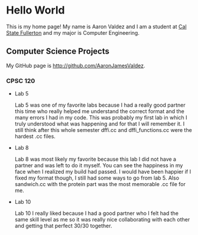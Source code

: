 # Hello World

This is my home page! My name is Aaron Valdez and I am a student at [Cal State Fullerton](http://www.fullerton.edu/) and my major is Computer Engineering.

## Computer Science Projects

My GitHub page is http://github.com/AaronJamesValdez.

### CPSC 120

* Lab 5

    Lab 5 was one of my favorite labs because I had a really good partner this time who really helped me understand the correct format and the many errors I had in my code. This was probably my first lab in which I truly understood what was happening and for that I will remember it. I still think after this whole semester dffi.cc and dffi_functions.cc were the hardest .cc files.

* Lab 8

    Lab 8 was most likely my favorite because this lab I did not have a partner and was left to do it myself. You can see the happiness in my face when I realized my build had passed. I would have been happier if I fixed my format though, I still had some ways to go from lab 5. Also sandwich.cc with the protein part was the most memorable .cc file for me. 

* Lab 10

    Lab 10 I really liked because I had a good partner who I felt had the same skill level as me so it was really nice collaborating with each other and getting that perfect 30/30 together.
